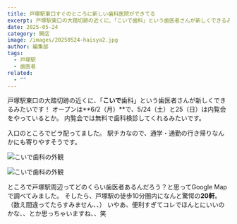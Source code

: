 ```yaml
---
title: 戸塚駅東口すぐのところに新しい歯科医院ができてる
excerpt: 戸塚駅東口の大踏切跡の近くに、「こいで歯科」という歯医者さんが新しくできるみたい
date: 2025-05-24
category: 開店
image: /images/20250524-haisya2.jpg
author: 編集部
tags:
  - 戸塚駅
  - 歯医者
related:
  - ""
---
```

戸塚駅東口の大踏切跡の近くに、「**こいで**歯科」という歯医者さんが新しくできるみたいです！
オープンは**6/2（月）**で、5/24（土）と25（日）は内覧会をやっているとか。
内覧会では無料で歯科検診してくれるみたいです。

入口のところでビラ配ってました。
駅チカなので、通学・通勤の行き帰りなんかにも寄りやすそうです。

<Img src="/images/20250524-haisya.jpg"
     alt="こいで歯科の外観"
     class="mx-auto w-full md:w-2/3 rounded-lg shadow-md mb-8" />

<Img src="/images/20250524-haisya2.jpg"
     alt="こいで歯科の外観"
     class="mx-auto w-full md:w-2/3 rounded-lg shadow-md mb-8" />

ところで戸塚駅周辺ってどのくらい歯医者あるんだろう？と思ってGoogle Mapで調べてみました。
そしたら、戸塚駅の徒歩10分圏内になんと驚愕の**20軒**。（数え間違ってたらすみません、、）
いやあ、便利すぎてコレでほんとにいいのかな、、とか思っちゃいますね、、笑
